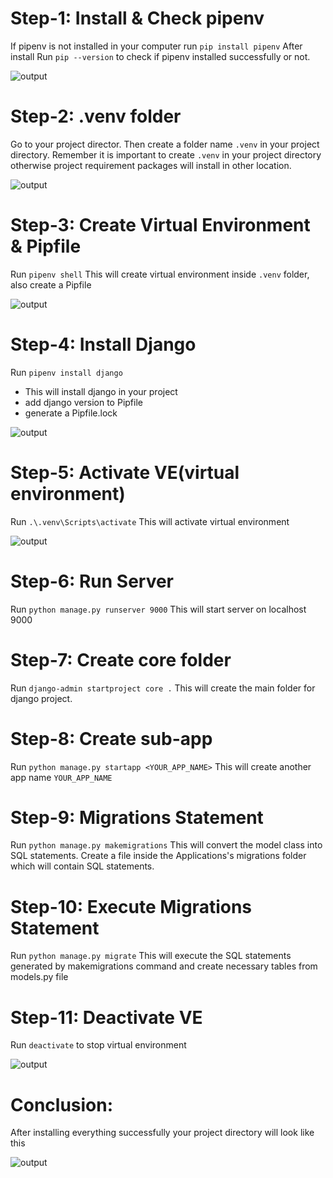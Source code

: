 # Step-1: Install & Check pipenv

If pipenv is not installed in your computer run `pip install pipenv`
After install Run `pip --version` to check if pipenv installed successfully or not.

![output](https://i.ibb.co/tK5p6Bg/1.png)

# Step-2: .venv folder

Go to your project director. Then create a folder name `.venv` in your project directory.
Remember it is important to create `.venv` in your project directory otherwise project requirement packages will install in other location.

![output](https://i.ibb.co/z6XbBmq/2.png)

# Step-3: Create Virtual Environment & Pipfile

Run `pipenv shell`
This will create virtual environment inside `.venv` folder, also create a Pipfile

![output](https://i.ibb.co/zf4kNH8/3.png)

# Step-4: Install Django

Run `pipenv install django`

- This will install django in your project
- add django version to Pipfile
- generate a Pipfile.lock

![output](https://i.ibb.co/hCQYH90/4.png)

# Step-5: Activate VE(virtual environment)

Run `.\.venv\Scripts\activate`
This will activate virtual environment

![output](https://i.ibb.co/DVyrsrJ/5.png)

# Step-6: Run Server

Run `python manage.py runserver 9000`
This will start server on localhost 9000

# Step-7: Create core folder 

Run `django-admin startproject core .`
This will create the main folder for django project.

# Step-8: Create sub-app

Run `python manage.py startapp <YOUR_APP_NAME>`
This will create another app name `YOUR_APP_NAME`

# Step-9: Migrations Statement

Run `python manage.py makemigrations`
This will convert the model class into SQL statements. Create a file inside the Applications's migrations folder which will contain SQL statements.

# Step-10: Execute Migrations Statement

Run `python manage.py migrate`
This will execute the SQL statements generated by makemigrations command and create necessary tables from models.py file

# Step-11: Deactivate VE

Run `deactivate` to stop virtual environment

![output](https://i.ibb.co/MgmsjVs/6.png)

# Conclusion:

After installing everything successfully your project directory will look like this

![output](https://i.ibb.co/R3znwSQ/7.png)
